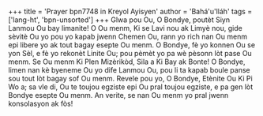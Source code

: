 +++
title = 'Prayer bpn7748 in Kreyol Ayisyen'
author = 'Bahá'u'lláh'
tags = ['lang-ht', 'bpn-unsorted']
+++
Glwa pou Ou, O Bondye, poutèt Siyn Lanmou Ou bay limanite! O Ou menm, Ki se Lavi nou ak Limyè nou, gide sèvitè Ou yo pou yo kapab jwenn Chemen Ou, rann yo rich nan Ou menm epi libere yo ak tout bagay esepte Ou menm.
O Bondye, fè yo konnen Ou se yon Sèl, e fè yo rekonèt Linite Ou; pou pèmèt yo pa wè pèsonn lòt pase Ou menm. Se Ou menm Ki Plen Mizèrikòd, Sila a Ki Bay ak Bonte!
O Bondye, limen nan kè byeneme Ou yo dife Lanmou Ou, pou li ta kapab boule panse sou tout lòt bagay sof Ou menm.
Revele pou yo, O Bondye, Etènite Ou Ki Pi Wo a; sa vle di, Ou te toujou egziste epi Ou pral toujou egziste, e pa gen lòt Bondye esepte Ou menm. An verite, se nan Ou menm yo pral jwenn konsolasyon ak fòs!
